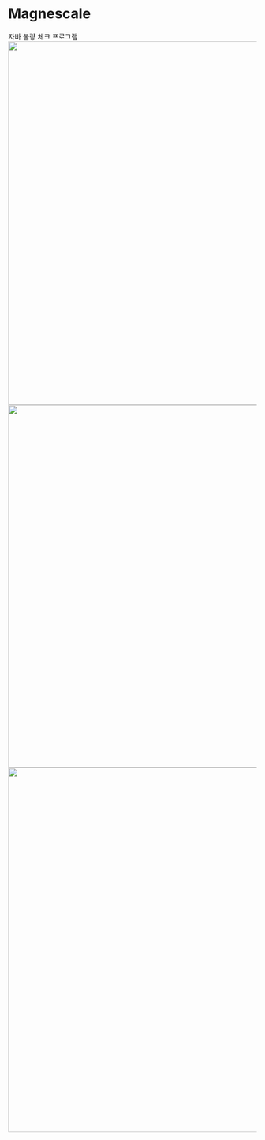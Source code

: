 # Magnescale
자바 불량 체크 프로그램
<img src="https://tdluca-dm2305.files.1drv.com/y4mh1QzWZdVBwftZxeJU5VOA38yz2K9PQotfGyyF3txDX459YHebyM96HXHr1dcO8iUkw7F5sCBymlU1XixLkH4azg2BYYgHb-xApgXwDYTskM4zOBYnKpDgGhz880gUvdU0W384qIUKtfzuXnDl5-SLffmxygYOBGd9BEJNkijY3jtMwWS20qyWahqT0r2p3w2keL8zVrygXrmtt9I6UWKgw?width=1023&height=737&cropmode=none" width="1023" height="737" />
<img src="https://tdlica-dm2305.files.1drv.com/y4mteszYblMfgiQIyBZSvvlAggmLj_y6biE5ZbclQE21phZHek0sMtVpGCgxeIwRCaOO7Lh9VGH_Frz9WWTxxO5P37Ev5MWhTT2nWJRI8cITd90vOOrVPVFc7F89T6QsKUg80jTLfRbhf8yefG1TBb55mjD1x3HKsPh3ksSJeVCB1FNtt-PWWlm1EFnxdyAIOPS7NA0_J2RsY2pW7RCkD0twg?width=1022&height=735&cropmode=none" width="1022" height="735" />
<img src="https://tdltca-dm2305.files.1drv.com/y4mSF6xbRjaFPJeqHnX1GlQ5-5gbke4AeKazKnXBMtkOguWkOeILTWh_Qtj4K1cA-fpsusY5jtr_UJAEZbSYMSmgxEB-avRs9wncsB7WWXGg9PG10np6R0_ajrlgiSn23P2N9fu9WdQTr4fc5Tg-m03hnX1_CqhFBvZxY8AbP9lHoXYOE71J6MJtgAxjUhUFD0a4ND-VpFdblYiLCiwKv5kRg?width=1025&height=739&cropmode=none" width="1025" height="739" />
